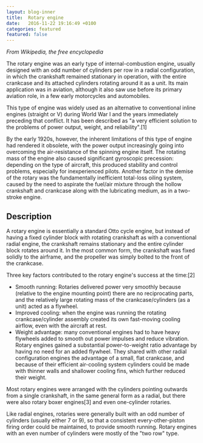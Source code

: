 ```yaml
---
layout: blog-inner
title:  Rotary engine
date:   2016-11-22 19:16:49 +0100
categories: featured
featured: false
---
```


_From Wikipedia, the free encyclopedia_

The rotary engine was an early type of internal-combustion engine, usually designed with an odd number of cylinders per row in a radial configuration, in which the crankshaft remained stationary in operation, with the entire crankcase and its attached cylinders rotating around it as a unit. Its main application was in aviation, although it also saw use before its primary aviation role, in a few early motorcycles and automobiles.

This type of engine was widely used as an alternative to conventional inline engines (straight or V) during World War I and the years immediately preceding that conflict. It has been described as "a very efficient solution to the problems of power output, weight, and reliability".[1]

By the early 1920s, however, the inherent limitations of this type of engine had rendered it obsolete, with the power output increasingly going into overcoming the air-resistance of the spinning engine itself. The rotating mass of the engine also caused significant gyroscopic precession: depending on the type of aircraft, this produced stability and control problems, especially for inexperienced pilots. Another factor in the demise of the rotary was the fundamentally inefficient total-loss oiling system, caused by the need to aspirate the fuel/air mixture through the hollow crankshaft and crankcase along with the lubricating medium, as in a two-stroke engine.

## Description
A rotary engine is essentially a standard Otto cycle engine, but instead of having a fixed cylinder block with rotating crankshaft as with a conventional radial engine, the crankshaft remains stationary and the entire cylinder block rotates around it. In the most common form, the crankshaft was fixed solidly to the airframe, and the propeller was simply bolted to the front of the crankcase.

Three key factors contributed to the rotary engine's success at the time:[2]

* Smooth running: Rotaries delivered power very smoothly because (relative to the engine mounting point) there are no reciprocating parts, and the relatively large rotating mass of the crankcase/cylinders (as a unit) acted as a flywheel.
* Improved cooling: when the engine was running the rotating crankcase/cylinder assembly created its own fast-moving cooling airflow, even with the aircraft at rest.
* Weight advantage: many conventional engines had to have heavy flywheels added to smooth out power impulses and reduce vibration. Rotary engines gained a substantial power-to-weight ratio advantage by having no need for an added flywheel. They shared with other radial configuration engines the advantage of a small, flat crankcase, and because of their efficient air-cooling system cylinders could be made with thinner walls and shallower cooling fins, which further reduced their weight.

Most rotary engines were arranged with the cylinders pointing outwards from a single crankshaft, in the same general form as a radial, but there were also rotary boxer engines[3] and even one-cylinder rotaries.

Like radial engines, rotaries were generally built with an odd number of cylinders (usually either 7 or 9), so that a consistent every-other-piston firing order could be maintained, to provide smooth running. Rotary engines with an even number of cylinders were mostly of the "two row" type.